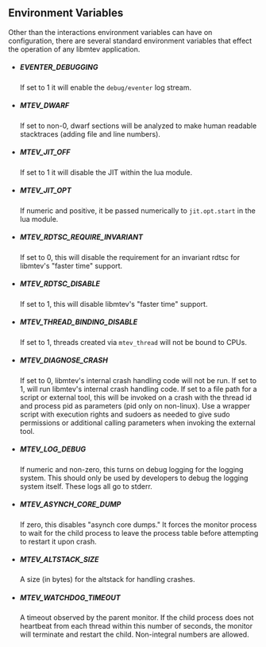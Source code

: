 ## Environment Variables

Other than the interactions environment variables can have on configuration,
there are several standard environment variables that effect the operation of
any libmtev application.

 * ##### EVENTER_DEBUGGING

   If set to 1 it will enable the `debug/eventer` log stream.

 * ##### MTEV_DWARF

   If set to non-0, dwarf sections will be analyzed to make human readable
   stacktraces (adding file and line numbers).

 * ##### MTEV_JIT_OFF

   If set to 1 it will disable the JIT within the lua module.

 * ##### MTEV_JIT_OPT

   If numeric and positive, it be passed numerically to `jit.opt.start` in
   the lua module.

 * ##### MTEV_RDTSC_REQUIRE_INVARIANT

   If set to 0, this will disable the requirement for an invariant rdtsc
   for libmtev's "faster time" support.

 * ##### MTEV_RDTSC_DISABLE

   If set to 1, this will disable libmtev's "faster time" support.

 * ##### MTEV_THREAD_BINDING_DISABLE

   If set to 1, threads created via `mtev_thread` will not be bound to CPUs.

 * ##### MTEV_DIAGNOSE_CRASH

   If set to 0, libmtev's internal crash handling code will not
   be run.  If set to 1, will run libmtev's internal crash handling code.
   If set to a file path for a script or external tool, this will be invoked
   on a crash with the thread id and process pid as parameters (pid only on
   non-linux).  Use a wrapper script with execution rights and sudoers as
   needed to give sudo permissions or additional calling parameters when
   invoking the external tool.

 * ##### MTEV_LOG_DEBUG

   If numeric and non-zero, this turns on debug logging for the logging system.
   This should only be used by developers to debug the logging system itself.
   These logs all go to stderr.

 * ##### MTEV_ASYNCH_CORE_DUMP

   If zero, this disables "asynch core dumps."  It forces the monitor process
   to wait for the child process to leave the process table before attempting
   to restart it upon crash.

 * ##### MTEV_ALTSTACK_SIZE

   A size (in bytes) for the altstack for handling crashes.

 * ##### MTEV_WATCHDOG_TIMEOUT

   A timeout observed by the parent monitor.  If the child process
   does not heartbeat from each thread within this number of seconds,
   the monitor will terminate and restart the child.  Non-integral
   numbers are allowed.
